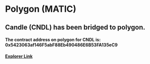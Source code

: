 # Polygon (MATIC)

## Candle (CNDL) has been bridged to polygon.&#x20;



#### The contract address on polygon for CNDL is: 0x5423063af146F5abF88Eb490486E6B53FA135eC9

#### [Explorer Link](https://polygonscan.com/token/0x5423063af146f5abf88eb490486e6b53fa135ec9)



###

